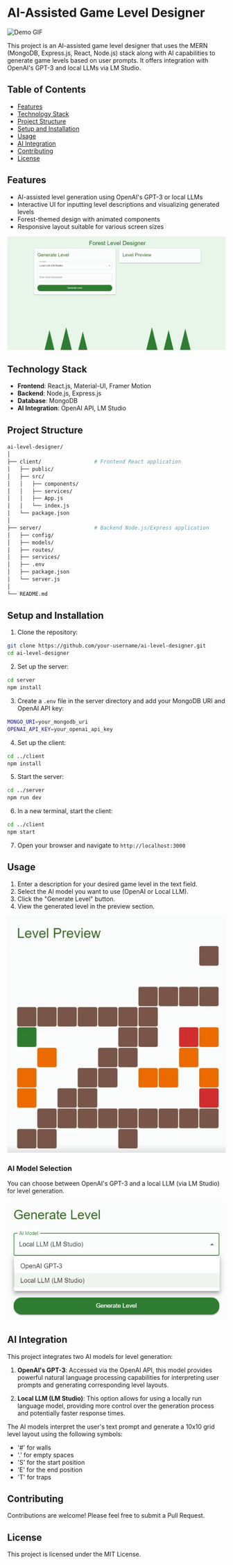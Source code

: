 # AI-Assisted Game Level Designer

![Demo GIF](/gifs/demo.gif)

This project is an AI-assisted game level designer that uses the MERN (MongoDB, Express.js, React, Node.js) stack along with AI capabilities to generate game levels based on user prompts. It offers integration with OpenAI's GPT-3 and local LLMs via LM Studio.

## Table of Contents
- [Features](#features)
- [Technology Stack](#technology-stack)
- [Project Structure](#project-structure)
- [Setup and Installation](#setup-and-installation)
- [Usage](#usage)
- [AI Integration](#ai-integration)
- [Contributing](#contributing)
- [License](#license)

## Features

- AI-assisted level generation using OpenAI's GPT-3 or local LLMs
- Interactive UI for inputting level descriptions and visualizing generated levels
- Forest-themed design with animated components
- Responsive layout suitable for various screen sizes

![Home Page](/images/home.png)

## Technology Stack

- **Frontend**: React.js, Material-UI, Framer Motion
- **Backend**: Node.js, Express.js
- **Database**: MongoDB
- **AI Integration**: OpenAI API, LM Studio

## Project Structure
```sh
ai-level-designer/
│
├── client/                 # Frontend React application
│   ├── public/
│   ├── src/
│   │   ├── components/
│   │   ├── services/
│   │   ├── App.js
│   │   └── index.js
│   └── package.json
│
├── server/                 # Backend Node.js/Express application
│   ├── config/
│   ├── models/
│   ├── routes/
│   ├── services/
│   ├── .env
│   ├── package.json
│   └── server.js
│
└── README.md
```
## Setup and Installation
1. Clone the repository:
```sh
git clone https://github.com/your-username/ai-level-designer.git
cd ai-level-designer
```
2. Set up the server:
```sh
cd server
npm install
```

3. Create a `.env` file in the server directory and add your MongoDB URI and OpenAI API key:
```sh
MONGO_URI=your_mongodb_uri
OPENAI_API_KEY=your_openai_api_key
```

4. Set up the client:
```sh
cd ../client
npm install
```

5. Start the server:
```sh
cd ../server
npm run dev
```

6. In a new terminal, start the client:
```sh
cd ../client
npm start
```

7. Open your browser and navigate to `http://localhost:3000`

## Usage

1. Enter a description for your desired game level in the text field.
2. Select the AI model you want to use (OpenAI or Local LLM).
3. Click the "Generate Level" button.
4. View the generated level in the preview section.

![Level Preview](/images/level.png)

### AI Model Selection

You can choose between OpenAI's GPT-3 and a local LLM (via LM Studio) for level generation.

![AI Model Selection](/images/dropdownai.png)

## AI Integration

This project integrates two AI models for level generation:

1. **OpenAI's GPT-3**: Accessed via the OpenAI API, this model provides powerful natural language processing capabilities for interpreting user prompts and generating corresponding level layouts.

2. **Local LLM (LM Studio)**: This option allows for using a locally run language model, providing more control over the generation process and potentially faster response times.

The AI models interpret the user's text prompt and generate a 10x10 grid level layout using the following symbols:
- '#' for walls
- '.' for empty spaces
- 'S' for the start position
- 'E' for the end position
- 'T' for traps

## Contributing

Contributions are welcome! Please feel free to submit a Pull Request.

## License

This project is licensed under the MIT License.